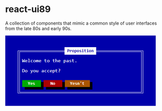 # react-ui89

A collection of components that mimic a common style of user interfaces from the late 80s and early 90s.

![Screenshot](preview.png)
